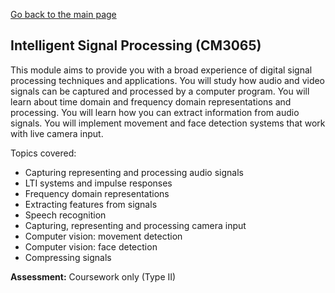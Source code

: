 [Go back to the main page](https://github.com/world-class/REPL)

## Intelligent Signal Processing (CM3065)

This module aims to provide you with a broad experience of digital signal processing techniques
and applications. You will study how audio and video signals can be captured and processed by a
computer program. You will learn about time domain and frequency domain representations and
processing. You will learn how you can extract information from audio signals. You will implement
movement and face detection systems that work with live camera input.

Topics covered:

- Capturing representing and processing audio signals
- LTI systems and impulse responses
- Frequency domain representations
- Extracting features from signals
- Speech recognition
- Capturing, representing and processing camera input
- Computer vision: movement detection
- Computer vision: face detection
- Compressing signals

**Assessment:** Coursework only (Type II)
